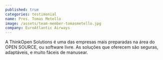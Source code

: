 ```yaml
---
published: true
categories: testimonial
name: Pres. Tomas Metello 
image: /assets/team-member-tomasmetello.jpg
company: EuroAtlantic Airways
---
```



A ThinkOpen Solutions &#233; uma das empresas mais preparadas na &#225;rea do OPEN SOURCE, ou software livre. As solu&#231;&#245;es que oferecem s&#227;o seguras, adaptáveis, e muito fáceis de manusear.
